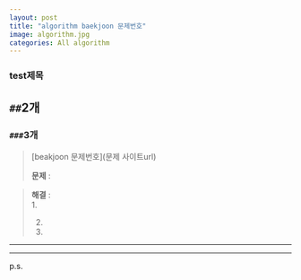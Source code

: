```yaml
---  
layout: post  
title: "algorithm baekjoon 문제번호"  
image: algorithm.jpg  
categories: All algorithm  
---  
```


### test제목  


## `##`2개

### `###`3개  


> [beakjoon 문제번호](문제 사이트url)  
>   
> **문제** : 

> **해결** :  
> 1. 
> 
> 2. 
> 
> 3. 

---  



---   

p.s. ` `